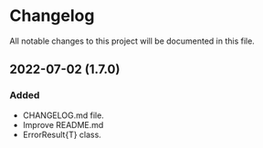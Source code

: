 # Changelog

All notable changes to this project will be documented in this file.

## 2022-07-02 (1.7.0)

### Added

- CHANGELOG.md file.
- Improve README.md
- ErrorResult{T} class.
